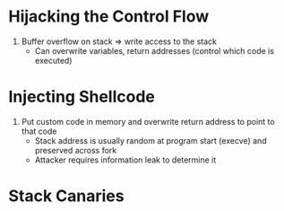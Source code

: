 # Hijacking the Control Flow
1. Buffer overflow on stack => write access to the stack
    - Can overwrite variables, return addresses (control which code is executed)



# Injecting Shellcode
1. Put custom code in memory and overwrite return address to point to that code
    - Stack address is usually random at program start (execve) and preserved across fork
    - Attacker requires information leak to determine it



# Stack Canaries
